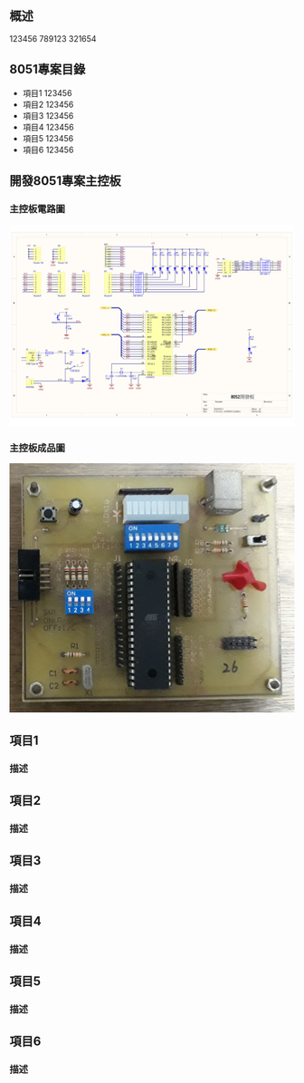 ## 概述
123456
789123
321654

## 8051專案目錄
<ul>
<li>項目1 123456</li>
<li>項目2 123456</li>
<li>項目3 123456</li>
<li>項目4 123456</li>
<li>項目5 123456</li>
<li>項目6 123456</li>
</ul>

## 開發8051專案主控板
### 主控板電路圖
<img src="https://raw.githubusercontent.com/Guiiiiiiiii/8051/master/AT89S52主控板電路圖.jpg"/>

### 主控板成品圖
<img src="https://raw.githubusercontent.com/Guiiiiiiiii/8051/master/AT89S52主控板成品圖.jpg"/>

## 項目1
### 描述
## 項目2
### 描述
## 項目3
### 描述
## 項目4
### 描述
## 項目5
### 描述
## 項目6
### 描述
